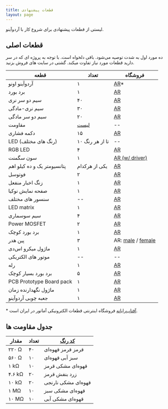 ```yaml
---
title: قطعات پیشنهادی
layout: page
---
```


لیستی از قطعات پیشنهادی برای شروع کار با آردوآینو.

## قطعات اصلی

ده مورد اول به شدت توصیه می‌شود. باقی دلخواه است. با توجه به پروژه ای که در سر دارید قطعات مورد نیاز تفاوت میکند. گشتی در سایت های فروش بزنید.

| قطعه                    | تعداد         | فروشگاه   |
| ---------------------------- | ---------------- | ------- |
| آردوآینو اونو   | ۱                | [AR](http://shop.aftabrayaneh.com/Arduino_UNO_R3.html)* |
| برد بورد     | ۱                | [AR](http://shop.aftabrayaneh.com/Peripherals/Pcb/Breadboard_MB102.html) |
| سیم دو سر نری     | ۴۰               | [AR](http://shop.aftabrayaneh.com/Peripherals/Cable_Jumperwire/Wire_Dupont_MM.html) |
| سیم نری-مادگی   | ۳۰               | [AR](http://shop.aftabrayaneh.com/Peripherals/Cable_Jumperwire/Wire_Dupont_MF.html) |
| سیم دو سر مادگی | ۲۰               | [AR](http://shop.aftabrayaneh.com/Peripherals/Cable_Jumperwire/Wire_Dupont_FF.html) |
| مقاومت            | [لیست](#resistors-table)| -- |
| دکمه فشاری                 | ۱۵               | [AR](http://shop.aftabrayaneh.com/Micro_Switch.html) |
| LED (رنگ های مختلف)        | ۱۰ تا از هر رنگ | -- |
| RGB LED | ۴ | [AR](http://shop.aftabrayaneh.com/Electronic_Parts/LED/RGB_LED.html) |
| سون سگمنت | ۱ | [AR (w/ driver)](http://shop.aftabrayaneh.com/74HC59-4D_Seven_Segment.html)
| پتانسیومتر یک و ده کیلو اهم     | یکی از هرکدام | [AR](http://shop.aftabrayaneh.com/POT10K_10K_Potentiometer.html) |
| فوتوسل | ۲ | [AR](hop.aftabrayaneh.com/Sensor_Photoresistor_5528.html) |
| زنگ اخبار منفعل | ۱ | [AR](http://shop.aftabrayaneh.com/Passive_Buzzer.html) |
| صفحه نمایش نوکیا                    | ۱                | [AR](http://shop.aftabrayaneh.com/LCD_Monitors/Displays/NOKIA_5110-W_Arduino_LCD.htmlhttp://shop.aftabrayaneh.com/LCD_Monitors/Displays/NOKIA_5110-W_Arduino_LCD.html) |
| سنسور های مختلف | -- | [AR](http://shop.aftabrayaneh.com/Sensors) |
| LED matrix | ۱ | [AR](http://shop.aftabrayaneh.com/MAX7219_Dot_Matrix.html) |
| سیم سوسماری | ۴ | [AR](http://shop.aftabrayaneh.com/Peripherals/Cable_Jumperwire/Alligator_Clip_Cable.html) |
| Power MOSFET | ۲ | [AR](http://shop.aftabrayaneh.com/Mosfet_Transistor_IRF520.html) |
| برد بورد کوچک     | ۱                | [AR](http://shop.aftabrayaneh.com/Peripherals/Pcb/Breadboard_MB102_Mini.html) |
| پین هدر | ۳ | AR: [ male](http://shop.aftabrayaneh.com/Electronic_Parts/Electronic_Parts_Other/401_Mail_Pin_Header.html) / [female](http://shop.aftabrayaneh.com/Electronic_Parts/Electronic_Parts_Other/401_Female_Pin_Header.html) |
| ماژول میکرو اس‌دی | ۱ | [AR](http://shop.aftabrayaneh.com/Micro_SD_TF_Card_Module_H5A2.html) |
| موتور های الکتریکی | -- | -- |
| رله | ۱ | [AR](http://shop.aftabrayaneh.com/2Chanel_5v_relay.html) |
| برد بورد بسیار کوچک| ۵                | [AR](http://shop.aftabrayaneh.com/Peripherals/Pcb/Mini_Breadboard_SYB170.html) |
| PCB Prototype Board pack     | ۱                | [AR](http://shop.aftabrayaneh.com/Peripherals/Pcb/Prototype_PCB_4Size.html) |
| ماژول نگهدارنده زمان | ۱ | [AR](http://shop.aftabrayaneh.com/Clock_Time_DS1307.html) |
| جعبه چوبی آردوآینو      | ۱                | [AR](http://shop.aftabrayaneh.com/Arduino_Boards/Arduino_UNO_Wooden_Case.html) |

\* [آفتاب‌رایانه](http://aftabrayaneh.com) فروشگاه اینترنتی قطعات الکترونیکی آماتور در ایران است.

## جدول مقاومت ها

| مقدار  | تعداد | [کد رنگ](http://www.electronics2000.co.uk/calc/resistor-code-calculator.php) |
| ------ | -------- | ---------- |
| ۲۲۰ Ω  | ۴۰       | قرمز قرمز قهوه‌ای |
| ۵۶۰ Ω  | ۱۰       | سبز آبی قهوه‌ای |
| ۱ kΩ   | ۱۰       | قهوه‌ای مشکی قرمز |
| ۴.۶ kΩ | ۲۰       | زرد بنفش قرمز |
| ۱۰ kΩ  | ۲۰       | قهوه‌ای مشکی نارنجی |
| ۱ MΩ   | ۱۰       | قهوه‌ای مشکی سبز |
| ۱۰ MΩ  | ۱۰       | قهوه‌ای مشکی آبی |
